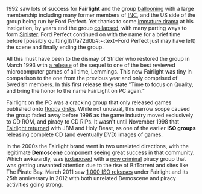 1992 saw lots of success for **Fairlight** and the group [ballooning](/f/b42ec96) with a large membership including many former members of [INC](/g/international-network-of-crackers), and the US side of the group being run by Ford Perfect. Yet thanks to some [immature drama](/f/b528606) at his instigation, by years end the group [collapsed](/f/b0411d), with many parting ways to form [Sinister](/g/sinister). Ford Perfect continued on with the name for a brief time before [possibly quitting](/f/a72d0b#:~:text=Ford Perfect just  may have left) the scene and finally ending the group.

All this must have been to the dismay of Strider who restored the group in March 1993 with [a release](/f/b047d2) of the sequel to one of the best reviewed microcomputer games of all time, Lemmings. This new Fairlight was tiny in comparison to the one from the previous year and only comprised of Swedish members. In this first release they state "Time to focus on Quality, and bring the honor to the name FairLight on PC again."

Fairlight on the PC was a cracking group that only released games published onto [floppy disks](/f/b52d81d). While not unusual, this narrow scope caused the group faded away before 1996 as the game industry moved exclusively to CD ROM, and piracy to CD RIPs. It wasn't until November 1998 that [Fairlight returned](/f/ac2be5) with JBM and Holy Beast, as one of the earlier **ISO groups** releasing complete CD (and eventually DVD) images of games.

In the 2000s the Fairlight brand went in two unrelated directions, with the legitimate **Demoscene** [component](/f/ab3caf) seeing great success in that community. Which awkwardly, was [juxtaposed](/f/ac33f8) with a [now criminal](https://www.copyright.gov/docs/2265_stat.html) piracy group that was getting unwanted attention due to the rise of BitTorrent and sites like The Pirate Bay. March 2011 saw [1,000 ISO releases](/f/ad4991) under Fairlight and its 25th anniversary in 2012 with both unrelated Demoscene and piracy activities going strong.
